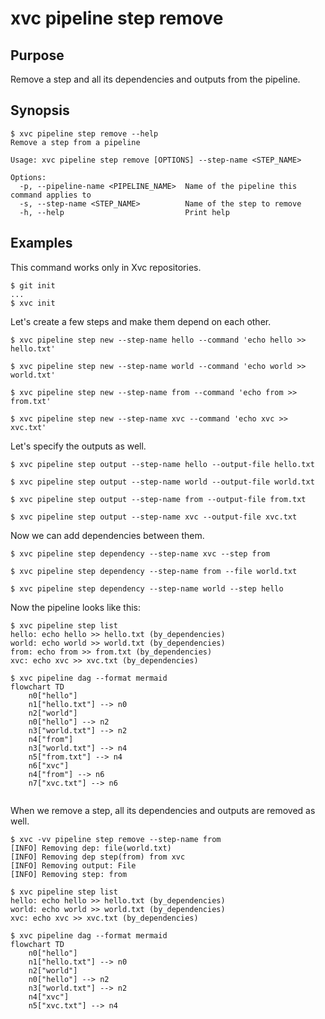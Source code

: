 # xvc pipeline step remove

## Purpose

Remove a step and all its dependencies and outputs from the pipeline.

## Synopsis

```console
$ xvc pipeline step remove --help
Remove a step from a pipeline

Usage: xvc pipeline step remove [OPTIONS] --step-name <STEP_NAME>

Options:
  -p, --pipeline-name <PIPELINE_NAME>  Name of the pipeline this command applies to
  -s, --step-name <STEP_NAME>          Name of the step to remove
  -h, --help                           Print help

```

## Examples

This command works only in Xvc repositories.

```console
$ git init
...
$ xvc init
```

Let's create a few steps and make them depend on each other.
```console
$ xvc pipeline step new --step-name hello --command 'echo hello >> hello.txt'

$ xvc pipeline step new --step-name world --command 'echo world >> world.txt'

$ xvc pipeline step new --step-name from --command 'echo from >> from.txt'

$ xvc pipeline step new --step-name xvc --command 'echo xvc >> xvc.txt'

```
Let's specify the outputs as well.
```console
$ xvc pipeline step output --step-name hello --output-file hello.txt

$ xvc pipeline step output --step-name world --output-file world.txt

$ xvc pipeline step output --step-name from --output-file from.txt

$ xvc pipeline step output --step-name xvc --output-file xvc.txt

```

Now we can add dependencies between them.
```console
$ xvc pipeline step dependency --step-name xvc --step from

$ xvc pipeline step dependency --step-name from --file world.txt

$ xvc pipeline step dependency --step-name world --step hello

```


Now the pipeline looks like this:
```console
$ xvc pipeline step list
hello: echo hello >> hello.txt (by_dependencies)
world: echo world >> world.txt (by_dependencies)
from: echo from >> from.txt (by_dependencies)
xvc: echo xvc >> xvc.txt (by_dependencies)

$ xvc pipeline dag --format mermaid
flowchart TD
    n0["hello"]
    n1["hello.txt"] --> n0
    n2["world"]
    n0["hello"] --> n2
    n3["world.txt"] --> n2
    n4["from"]
    n3["world.txt"] --> n4
    n5["from.txt"] --> n4
    n6["xvc"]
    n4["from"] --> n6
    n7["xvc.txt"] --> n6


```

When we remove a step, all its dependencies and outputs are removed as well.
```console
$ xvc -vv pipeline step remove --step-name from
[INFO] Removing dep: file(world.txt)
[INFO] Removing dep step(from) from xvc
[INFO] Removing output: File
[INFO] Removing step: from

```

```console
$ xvc pipeline step list
hello: echo hello >> hello.txt (by_dependencies)
world: echo world >> world.txt (by_dependencies)
xvc: echo xvc >> xvc.txt (by_dependencies)

$ xvc pipeline dag --format mermaid
flowchart TD
    n0["hello"]
    n1["hello.txt"] --> n0
    n2["world"]
    n0["hello"] --> n2
    n3["world.txt"] --> n2
    n4["xvc"]
    n5["xvc.txt"] --> n4


```

